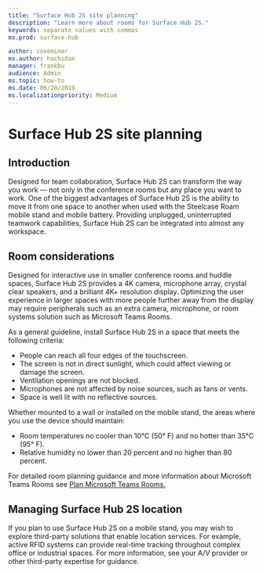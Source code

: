 ```yaml
---
title: "Surface Hub 2S site planning"
description: "Learn more about rooms for Surface Hub 2S."
keywords: separate values with commas
ms.prod: surface-hub

author: coveminer
ms.author: hachidan
manager: frankbu
audience: Admin
ms.topic: how-to
ms.date: 06/20/2019
ms.localizationpriority: Medium
---
```


# Surface Hub 2S site planning

## Introduction

Designed for team collaboration, Surface Hub 2S can transform the way you work  —  not only in the conference rooms but any place you want to work. One of the biggest advantages of Surface Hub 2S is the ability to move it from one space to another when used with the Steelcase Roam mobile stand and mobile battery. Providing unplugged, uninterrupted teamwork capabilities, Surface Hub 2S can be integrated into almost any workspace.

## Room considerations

Designed for interactive use in smaller conference rooms and huddle spaces, Surface Hub 2S provides a 4K camera, microphone array, crystal clear speakers, and a brilliant 4K+ resolution display. Optimizing the user experience in larger spaces with more people further away from the display may require peripherals such as an extra camera, microphone, or room systems solution such as Microsoft Teams Rooms.

As a general guideline, install Surface Hub 2S in a space that meets the following criteria:

- People can reach all four edges of the touchscreen.
- The screen is not in direct sunlight, which could affect viewing or damage the screen.
- Ventilation openings are not blocked.
- Microphones are not affected by noise sources, such as fans or vents.
- Space is well lit with no reflective sources.

Whether mounted to a wall or installed on the mobile stand, the areas where you use the device should maintain:

- Room temperatures no cooler than 10°C (50° F) and no hotter than 35°C  (95° F).
- Relative humidity no lower than 20 percent and no higher than 80 percent.

For detailed room planning guidance and more information about Microsoft Teams Rooms see [Plan Microsoft Teams Rooms.](https://learn.microsoft.com/MicrosoftTeams/room-systems/skype-room-systems-v2-0)

## Managing Surface Hub 2S location

If you plan to use Surface Hub 2S on a mobile stand, you may wish to explore third-party solutions that enable location services. For example, active RFID systems can provide real-time tracking throughout complex office or industrial spaces. For more information, see your A/V provider or other third-party expertise for guidance.
